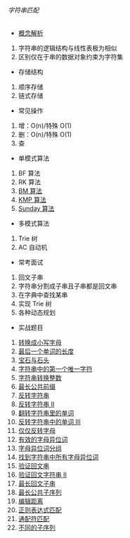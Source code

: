 ###### 字符串匹配
* [概念解析](https://lemire.me/blog/2017/07/07/are-your-strings-immutable/)
1. 字符串的逻辑结构与线性表极为相似
2. 区别仅在于串的数据对象约束为字符集
* 存储结构
1. 顺序存储
2. 链式存储
* 常见操作
1. 增：O(n)/特殊 O(1)
2. 删：O(n)/特殊 O(1)
3. 查
* 单模式算法
1. BF 算法
2. RK 算法
3. [BM 算法](https://www.ruanyifeng.com/blog/2013/05/boyer-moore_string_search_algorithm.html)
4. [KMP 算法](https://www.bilibili.com/video/av11866460?from=search&seid=17425875345653862171)
5. [Sunday 算法](https://blog.csdn.net/u012505432/article/details/52210975)
* 多模式算法
1. Trie 树
2. AC 自动机
* 常考面试
1. 回文子串
2. 字符串分割成子串且子串都是回文串
3. 在字典中查找某串
4. 实现 Trie 树
5. 各种动态规划
* 实战题目
1. [转换成小写字母](https://leetcode-cn.com/problems/to-lower-case/)
2. [最后一个单词的长度](https://leetcode-cn.com/problems/length-of-last-word/)
3. [宝石与石头](https://leetcode-cn.com/problems/jewels-and-stones/)
4. [字符串中的第一个唯一字符](https://leetcode-cn.com/problems/first-unique-character-in-a-string/)
5. [字符串转换整数](https://leetcode-cn.com/problems/string-to-integer-atoi/)
6. [最长公共前缀](https://leetcode-cn.com/problems/longest-common-prefix/description/)
7. [反转字符串](https://leetcode-cn.com/problems/reverse-string/)
8. [反转字符串 II](https://leetcode-cn.com/problems/reverse-string-ii/)
9. [翻转字符串里的单词](https://leetcode-cn.com/problems/reverse-words-in-a-string/)
10. [反转字符串中的单词 III](https://leetcode-cn.com/problems/reverse-words-in-a-string-iii/)
11. [仅仅反转字母](https://leetcode-cn.com/problems/reverse-only-letters/)
12. [有效的字母异位词](https://leetcode-cn.com/problems/valid-anagram/)
13. [字母异位词分组](https://leetcode-cn.com/problems/group-anagrams/)
14. [找到字符串中所有字母异位词](https://leetcode-cn.com/problems/find-all-anagrams-in-a-string/)
15. [验证回文串](https://leetcode-cn.com/problems/valid-palindrome/)
16. [验证回文字符串 II](https://leetcode-cn.com/problems/valid-palindrome-ii/)
17. [最长回文子串](https://leetcode-cn.com/problems/longest-palindromic-substring/)
18. [最长公共子序列](https://leetcode-cn.com/problems/longest-common-subsequence/)
19. [编辑距离](https://leetcode-cn.com/problems/edit-distance/)
20. [正则表达式匹配](https://leetcode-cn.com/problems/regular-expression-matching/)
21. [通配符匹配](https://leetcode-cn.com/problems/wildcard-matching/)
22. [不同的子序列](https://leetcode-cn.com/problems/wildcard-matching/)